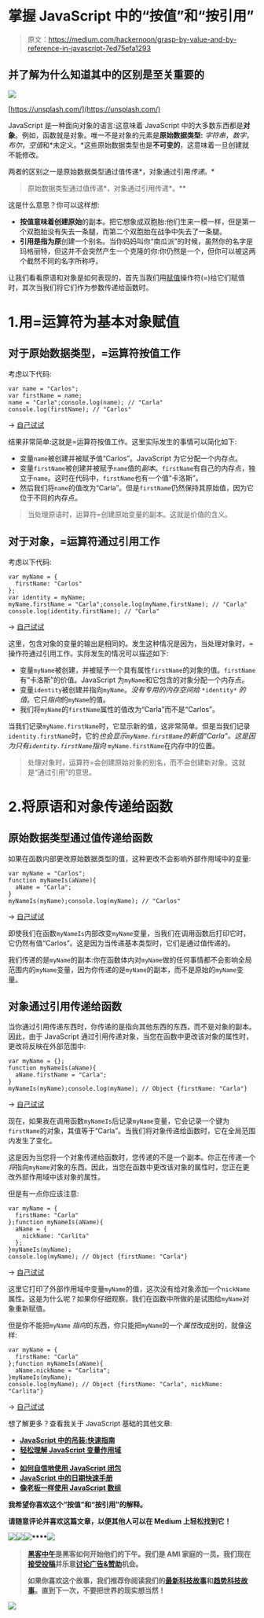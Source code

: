 # 掌握 JavaScript 中的“按值”和“按引用”

> 原文：<https://medium.com/hackernoon/grasp-by-value-and-by-reference-in-javascript-7ed75efa1293>

## 并了解为什么知道其中的区别是至关重要的

![](img/10ff2f130148bd5944194f43d9be5c3b.png)

[https://unsplash.com/](https://unsplash.com/)

JavaScript 是一种面向对象的语言:这意味着 JavaScript 中的大多数东西都是**对象**。例如，函数就是对象。唯一不是对象的元素是**原始数据类型:** *字符串*，*数字*，*布尔*，*空值*和*未定义。*这些原始数据类型也是**不可变的**，这意味着一旦创建就不能修改。

两者的区别之一是原始数据类型通过值传递*，对象通过引用*传递*。*

> 原始数据类型通过值传递*，对象通过引用传递*。**

这是什么意思？你可以这样想:

*   **按值意味着创建原始**的副本。把它想象成双胞胎:他们生来一模一样，但是第一个双胞胎没有失去一条腿，而第二个双胞胎在战争中失去了一条腿。
*   **引用是指为原**创建一个别名。当你妈妈叫你“南瓜派”的时候，虽然你的名字是玛格丽特，但这并不会突然产生一个克隆的你:你仍然是一个，但你可以被这两个截然不同的名字所称呼。

让我们看看原语和对象是如何表现的，首先当我们用[赋值](https://hackernoon.com/tagged/assiognment)操作符(=)给它们赋值时，其次当我们将它们作为参数传递给函数时。

# 1.用=运算符为基本对象赋值

## 对于原始数据类型，=运算符按值工作

考虑以下代码:

```
var name = "Carlos";
var firstName = name;
name = "Carla";console.log(name); // "Carla"
console.log(firstName); // "Carlos"
```

→ [自己试试](https://jsbin.com/naloqarajo/edit?js,console)

结果非常简单:这就是=运算符按值工作。这里实际发生的事情可以简化如下:

*   变量`name`被创建并被赋予值“Carlos”。JavaScript 为它分配一个内存点。
*   变量`firstName`被创建并被赋予`name`值的*副本*。`firstName`有自己的内存点，独立于`name`。这时在代码中，`firstName`也有一个值“卡洛斯”。
*   然后我们将`name`的值改为“Carla”。但是`firstName`仍然保持其原始值，因为它位于不同的内存点。

> 当处理原语时，运算符=创建原始变量的副本。这就是价值的含义。

## 对于对象，=运算符通过引用工作

考虑以下代码:

```
var myName = {
  firstName: "Carlos"
};
var identity = myName;
myName.firstName = "Carla";console.log(myName.firstName); // "Carla"
console.log(identity.firstName); // "Carla"
```

→ [自己试试](https://jsbin.com/fujidanoma/edit?js,console)

这里，包含对象的变量的输出是相同的。发生这种情况是因为，当处理对象时，=操作符通过引用工作。实际发生的情况可以描述如下:

*   变量`myName`被创建，并被赋予一个具有属性`firstName`的对象的值。`firstName`有“卡洛斯”的价值。JavaScript 为`myName`和它包含的对象分配一个内存点。
*   变量`identity`被创建并指向`myName`。*没有专用的内存空间给* `*identity*` *的值*。它只*指向*的`myName`的值。
*   我们将`myName`的`firstName`属性的值改为“Carla”而不是“Carlos”。

当我们记录`myName.firstName`时，它显示新的值，这非常简单。但是当我们记录`identity.firstName`时，它的*也会显示`myName.firstName`的新值“Carla”。这是因为只有`identity.firstName`指向* `myName.firstName`在内存中的位置。

> 处理对象时，运算符=会创建原始对象的别名，而不会创建新对象。这就是“通过引用”的意思。

# 2.将原语和对象传递给函数

## 原始数据类型通过值传递给函数

如果在函数内部更改原始数据类型的值，这种更改不会影响外部作用域中的变量:

```
var myName = "Carlos";
function myNameIs(aName){
  aName = "Carla";
}
myNameIs(myName);console.log(myName); // "Carlos"
```

→ [自己试试](https://jsbin.com/jiciyunaso/edit?js,console)

即使我们在函数`myNameIs`内部改变`myName`变量，当我们在调用函数后打印它时，它仍然有值“Carlos”。这是因为当传递基本类型时，它们是通过值传递的。

我们传递的是`myName`的副本:你在函数体内对`myName`做的任何事情都不会影响全局范围内的`myName`变量，因为你传递的是`myName`的副本，而不是原始的`myName`变量。

## 对象通过引用传递给函数

当你通过引用传递东西时，你传递的是指向其他东西的东西，而不是对象的副本。因此，由于 JavaScript 通过引用传递对象，当您在函数中更改该对象的属性时，更改将反映在外部范围中:

```
var myName = {};
function myNameIs(aName){
  aName.firstName = "Carla";
}
myNameIs(myName);console.log(myName); // Object {firstName: "Carla"}
```

→ [自己试试](https://jsbin.com/weqamuwewu/edit?js,console)

现在，如果我在调用函数`myNameIs`后记录`myName`变量，它会记录一个键为`firstName`的对象，其值等于“Carla”。当我们将对象传递给函数时，它在全局范围内发生了变化。

这是因为当您将一个对象传递给函数时，您传递的不是一个副本。你正在传递一个*将*指向`myName`对象的东西。因此，当您在函数中更改该对象的属性时，您正在更改外部作用域中该对象的属性。

但是有一点你应该注意:

```
var myName = {
  firstName: "Carla"
};function myNameIs(aName){
  aName = {
    nickName: "Carlita"
  };
}myNameIs(myName);
console.log(myName); // Object {firstName: "Carla"}
```

→ [自己试试](https://jsbin.com/zifayokotu/edit?js,console)

这里它打印了外部作用域中变量`myName`的值，这次没有给对象添加一个`nickName`属性。这是为什么呢？如果你仔细观察，我们在函数中所做的是试图给`myName`对象重新赋值。

但是你不能把`myName` *指向*的东西，你只能把`myName`的一个*属性*改成别的，就像这样:

```
var myName = {
  firstName: "Carla"
};function myNameIs(aName){
  aName.nickName = "Carlita";
}myNameIs(myName);
console.log(myName); // Object {firstName: "Carla", nickName: "Carlita"}
```

→ [自己试试](https://jsbin.com/xicuyuneho/edit?js,console)

想了解更多？查看我关于 JavaScript 基础的其他文章:

*   [**JavaScript 中的吊装:快速指南**](https://hackernoon.com/hoisting-in-javascript-a-quick-guide-cc4d9597bbd7)
*   [**轻松理解 JavaScript 变量作用域**](https://hackernoon.com/understand-javascript-variable-scope-with-ease-221a6d41dc43)
*   [](https://hackernoon.com/get-your-head-around-this-73c23653b102)
*   **[**如何自信地使用 JavaScript 闭包**](https://hackernoon.com/how-to-use-javascript-closures-with-confidence-85cd1f841a6b)**
*   **[**JavaScript 中的日期快速手册**](https://hackernoon.com/a-quick-handbook-for-dates-in-javascript-7b71d0ef8e53)**
*   **[**像老板一样使用 JavaScript 数组**](/@lenafaure/work-with-javascript-arrays-like-a-boss-97207a042e42)**

**我希望你喜欢这个“按值”和“按引用”的解释。**

**请随意评论并喜欢这篇文章，以便其他人可以在 Medium 上轻松找到它！**

**[![](img/3183c9cfe7a8644bc0a59d2e3e57fa27.png)](http://eepurl.com/dvio9L)****[![](img/50ef4044ecd4e250b5d50f368b775d38.png)](http://bit.ly/HackernoonFB)****[![](img/979d9a46439d5aebbdcdca574e21dc81.png)](https://goo.gl/k7XYbx)****[![](img/2930ba6bd2c12218fdbbf7e02c8746ff.png)](https://goo.gl/4ofytp)**

> **[黑客中午](http://bit.ly/Hackernoon)是黑客如何开始他们的下午。我们是 AMI 家庭的一员。我们现在[接受投稿](http://bit.ly/hackernoonsubmission)并乐意[讨论广告&赞助](mailto:partners@amipublications.com)机会。**
> 
> **如果你喜欢这个故事，我们推荐你阅读我们的[最新科技故事](http://bit.ly/hackernoonlatestt)和[趋势科技故事](https://hackernoon.com/trending)。直到下一次，不要把世界的现实想当然！**

**![](img/be0ca55ba73a573dce11effb2ee80d56.png)**